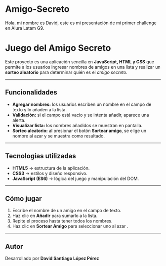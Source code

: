 # Amigo-Secreto
Hola, mi nombre es David, este es mi presentación de mi primer challenge en Alura Latam G9.
# Juego del Amigo Secreto

Este proyecto es una aplicación sencilla en **JavaScript, HTML y CSS** que permite a los usuarios ingresar nombres de amigos en una lista y realizar un **sorteo aleatorio** para determinar quién es el *amigo secreto*.

---

## Funcionalidades

- **Agregar nombres:** los usuarios escriben un nombre en el campo de texto y lo añaden a la lista.
- **Validación:** si el campo está vacío y se intenta añadir, aparece una alerta.
- **Visualizar lista:** los nombres añadidos se muestran en pantalla.
- **Sorteo aleatorio:** al presionar el botón **Sortear amigo**, se elige un nombre al azar y se muestra como resultado.

---

## Tecnologías utilizadas
- **HTML5** → estructura de la aplicación.  
- **CSS3** → estilos y diseño responsivo.  
- **JavaScript (ES6)** → lógica del juego y manipulación del DOM.

---

##  Cómo jugar

1. Escribe el nombre de un amigo en el campo de texto.
2. Haz clic en **Añadir** para sumarlo a la lista.
3. Repite el proceso hasta tener todos los nombres.
4. Haz clic en **Sortear Amigo** para seleccionar uno al azar .

---

## Autor
Desarrollado por **David Santiago López Pérez**
